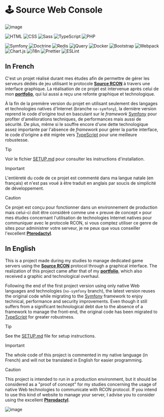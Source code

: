 # 🕹️ Source Web Console

![image](https://user-images.githubusercontent.com/26360935/165751507-f0c82948-3a4f-4220-9817-fc04769480ad.svg)

![HTML](https://img.shields.io/badge/HTML-E34F26?logo=html5&logoColor=white)
![CSS](https://img.shields.io/badge/CSS-639?logo=css&logoColor=white)
![Sass](https://img.shields.io/badge/Sass-CC6699?logo=sass&logoColor=white)
![TypeScript](https://img.shields.io/badge/TypeScript-3178C6?logo=typescript&logoColor=white)
![PHP](https://img.shields.io/badge/PHP-777BB4?logo=php&logoColor=white)

![Symfony](https://img.shields.io/badge/Symfony-black?logo=symfony)
![Doctrine](https://img.shields.io/badge/Doctrine-FF8700?logo=doctrine&logoColor=white)
![Redis](https://img.shields.io/badge/Redis-%23DD0031.svg?logo=redis&logoColor=white)
![jQuery](https://img.shields.io/badge/jQuery-0769AD?logo=jquery&logoColor=white)
![Docker](https://img.shields.io/badge/Docker-2496ED?logo=docker&logoColor=white)
![Bootstrap](https://img.shields.io/badge/Bootstrap-7952B3?logo=bootstrap&logoColor=white)
![Webpack](https://img.shields.io/badge/Webpack-8DD6F9?logo=webpack&logoColor=black)
![Chart.js](https://img.shields.io/badge/Chart.js-FF6384?logo=chartdotjs&logoColor=white)
![i18n](https://img.shields.io/badge/i18n-26A69A?logo=googletranslate&logoColor=white)
![Prettier](https://img.shields.io/badge/Prettier-F7B93E?logo=prettier&logoColor=black)
![ESLint](https://img.shields.io/badge/ESLint-4B32C3?logo=eslint&logoColor=white)

## In French

C'est un projet réalisé durant mes études afin de permettre de gérer les serveurs dédiés de jeu utilisant le protocole **[Source RCON](https://developer.valvesoftware.com/wiki/Source_RCON_Protocol)** à travers une interface graphique. La réalisation de ce projet est intervenue après celui de mon **[portfolio](https://github.com/FlorianLeChat/Portfolio)**, qui lui aussi a reçu une refonte graphique et technologique.

À la fin de la première version du projet en utilisant seulement des langages et technologies natives d'Internet (branche `no-symfony`), la dernière version reprend le code d'origine tout en basculant sur le *framework* [Symfony](https://symfony.com/) pour profiter d'améliorations techniques, de performances mais aussi de sécurité. De plus, même si le souffre encore d'une dette technologique assez importante par l'absence de *framework* pour gérer la partie interface, le code d'origine a été migrée vers [TypeScript](https://www.typescriptlang.org/) pour une meilleure robustesse.

> [!TIP]
> Voir le fichier [SETUP.md](https://github.com/FlorianLeChat/Source-Web-Console/blob/master/SETUP.md) pour consulter les instructions d'installation.

> [!IMPORTANT]
> L'entièreté du code de ce projet est commenté dans ma langue natale (en français) et n'est pas voué à être traduit en anglais par soucis de simplicité de développement.

> [!CAUTION]
> Ce projet est conçu pour fonctionner dans un environnement de production mais celui-ci doit être considéré comme une « preuve de concept » pour mes études concernant l'utilisation de technologies Internet natives pour communiquer avec le protocole RCON, si vous comptez utiliser ce genre de sites pour administrer votre serveur, je ne peux que vous conseiller l'excellent [**Pterodactyl**](https://pterodactyl.io/).

## In English

This is a project made during my studies to manage dedicated game servers using the **[Source RCON](https://developer.valvesoftware.com/wiki/Source_RCON_Protocol)** protocol through a graphical interface. The realization of this project came after that of my **[portfolio](https://github.com/FlorianLeChat/Portfolio)**, which also received a graphic and technological overhaul.

Following the end of the first project version using only native Web languages and technologies (`no-symfony` branch), the latest version reuses the original code while migrating to the [Symfony](https://symfony.com/) framework to enjoy technical, performance and security improvements. Even though it still suffers from a significant technological debt due to the absence of a framework to manage the front-end, the original code has been migrated to [TypeScript](https://www.typescriptlang.org/) for greater robustness.

> [!TIP]
> See the [SETUP.md](https://github.com/FlorianLeChat/Source-Web-Console/blob/master/SETUP.md) file for setup instructions.

> [!IMPORTANT]
> The whole code of this project is commented in my native language (in French) and will not be translated in English for easier programming.

> [!CAUTION]
> This project is intended to run in a production environment, but it should be considered as a "proof of concept" for my studies concerning the usage of native Web technologies to communicate with RCON protocol. If you intend to use this kind of website to manage your server, I advise you to consider using the excellent [**Pterodactyl**](https://pterodactyl.io/).

![image](https://github.com/FlorianLeChat/Source-Web-Console/assets/26360935/0aaed929-a530-4c41-bdbc-2e05eab82e9e)
